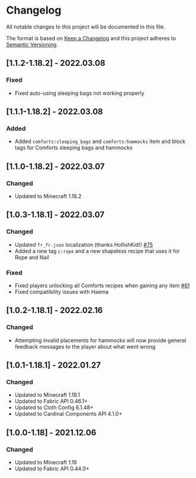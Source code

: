 # Changelog
All notable changes to this project will be documented in this file.

The format is based on [Keep a Changelog](http://keepachangelog.com/en/1.0.0/) and this project adheres to [Semantic Versioning](http://semver.org/spec/v2.0.0.html).

## [1.1.2-1.18.2] - 2022.03.08
### Fixed
- Fixed auto-using sleeping bags not working properly

## [1.1.1-1.18.2] - 2022.03.08
### Added
- Added `comforts:sleeping_bags` and `comforts:hammocks` item and block tags for Comforts sleeping bags and hammocks

## [1.1.0-1.18.2] - 2022.03.07
### Changed
- Updated to Minecraft 1.18.2

## [1.0.3-1.18.1] - 2022.03.07
### Changed
- Updated `fr_fr.json` localization (thanks HollishKid!) [#75](https://github.com/TheIllusiveC4/Comforts/pull/75)
- Added a new tag `c:rope` and a new shapeless recipe that uses it for Rope and Nail
### Fixed
- Fixed players unlocking all Comforts recipes when gaining any item [#61](https://github.com/TheIllusiveC4/Comforts/issues/61)
- Fixed compatibility issues with Haema

## [1.0.2-1.18.1] - 2022.02.16
### Changed
- Attempting invalid placements for hammocks will now provide general feedback messages to the player about what went
  wrong

## [1.0.1-1.18.1] - 2022.01.27
### Changed
- Updated to Minecraft 1.18.1
- Updated to Fabric API 0.46.1+
- Updated to Cloth Config 6.1.48+
- Updated to Cardinal Components API 4.1.0+

## [1.0.0-1.18] - 2021.12.06
### Changed
- Updated to Minecraft 1.18
- Updated to Fabric API 0.44.0+
